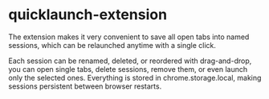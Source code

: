 ﻿# quicklaunch-extension
The extension makes it very convenient to save all open tabs into named sessions, which can be relaunched anytime with a single click.

Each session can be renamed, deleted, or reordered with drag-and-drop, you can open single tabs, delete sessions, remove them, or even launch only the selected ones. Everything is stored in chrome.storage.local, making sessions persistent between browser restarts.


